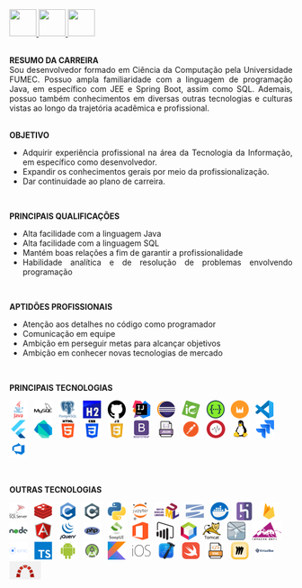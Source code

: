 <a href="https://github.com/Edd002">
  <img src="https://cdn-icons-png.flaticon.com/512/733/733609.png" width="48px" height="48px">
</a>

<a href="mailto:edduarddollima@gmail.com">
  <img src="https://cdn-icons-png.flaticon.com/512/331/331389.png" width="48px" height="48px">
</a>

<a href="https://www.linkedin.com/in/eduardo-augusto-lima-pereira/">
  <img src="https://cdn-icons-png.flaticon.com/512/1384/1384014.png" width="48px" height="48px">
</a>

<br />
<br />

<div align="justify">
 
**RESUMO DA CARREIRA**
<br />
  Sou desenvolvedor formado em Ciência da Computação pela Universidade FUMEC. Possuo ampla familiaridade com a linguagem de programação Java, em específico com JEE e Spring Boot, assim como SQL. Ademais, possuo também conhecimentos em diversas outras tecnologias e culturas vistas ao longo da trajetória acadêmica e profissional.
<br /><br />

**OBJETIVO**
  - Adquirir experiência profissional na área da Tecnologia da Informação, em específico como desenvolvedor.
  - Expandir os conhecimentos gerais por meio da profissionalização.
  - Dar continuidade ao plano de carreira.
<br />

**PRINCIPAIS QUALIFICAÇÕES**
  - Alta facilidade com a linguagem Java
  - Alta facilidade com a linguagem SQL
  - Mantém boas relações a fim de garantir a profissionalidade
  - Habilidade analítica e de resolução de problemas envolvendo programação
<br />

**APTIDÕES PROFISSIONAIS**
- Atenção aos detalhes no código como programador
- Comunicação em equipe
- Ambição em perseguir metas para alcançar objetivos
- Ambição em conhecer novas tecnologias de mercado

</div>

<br />

**PRINCIPAIS TECNOLOGIAS**

<code><a href="https://www.java.com/pt-BR" rel="nofollow"><img height="32" src="https://raw.githubusercontent.com/Edd002/Edd002/main/logos/java.webp"></a></code>
&nbsp;
<code><a href="https://www.mysql.com" rel="nofollow"><img height="32" src="https://raw.githubusercontent.com/Edd002/Edd002/main/logos/mysql.png"></a></code>
&nbsp;
<code><a href="https://www.postgresql.org" rel="nofollow"><img height="32" src="https://raw.githubusercontent.com/Edd002/Edd002/main/logos/postgresql.png"></a></code>
&nbsp;
<code><a href="https://www.h2database.com/html/main.html" rel="nofollow"><img height="32" src="https://raw.githubusercontent.com/Edd002/Edd002/main/logos/h2.png"></a></code>
&nbsp;
<code><a href="https://github.com" rel="nofollow"><img height="32" src="https://raw.githubusercontent.com/Edd002/Edd002/main/logos/github.png"></a></code>
&nbsp;
<code><a href="https://www.jetbrains.com/idea/" rel="nofollow"><img height="32" src="https://raw.githubusercontent.com/Edd002/Edd002/main/logos/intellij.jpg"></a></code>
&nbsp;
<code><a href="https://www.eclipse.org" rel="nofollow"><img height="32" src="https://raw.githubusercontent.com/Edd002/Edd002/main/logos/eclipse.webp"></a></code>
&nbsp;
<code><a href="https://spring.io" rel="nofollow"><img height="32" src="https://raw.githubusercontent.com/Edd002/Edd002/main/logos/spring.png"></a></code>
&nbsp;
<code><a href="https://swagger.io" rel="nofollow"><img height="32" src="https://raw.githubusercontent.com/Edd002/Edd002/main/logos/swagger.png"></a></code>
&nbsp;
<code><a href="https://wicket.apache.org" rel="nofollow"><img height="32" src="https://raw.githubusercontent.com/Edd002/Edd002/main/logos/wicket.png"></a></code>
&nbsp;
<code><a href="https://code.visualstudio.com" rel="nofollow"><img height="32" src="https://raw.githubusercontent.com/Edd002/Edd002/main/logos/visual-code.webp"></a></code>
&nbsp;
<code><a href="https://flutter.dev" rel="nofollow"><img height="32" src="https://raw.githubusercontent.com/Edd002/Edd002/main/logos/flutter.webp"></a></code>
&nbsp;
<code><a href="https://dart.dev" rel="nofollow"><img height="32" src="https://raw.githubusercontent.com/Edd002/Edd002/main/logos/dart.png"></a></code>
&nbsp;
<code><a href="https://www.w3schools.com/html" rel="nofollow"><img height="32" src="https://raw.githubusercontent.com/Edd002/Edd002/main/logos/html5.png"></a></code>
&nbsp;
<code><a href="https://www.w3schools.com/css" rel="nofollow"><img height="32" src="https://raw.githubusercontent.com/Edd002/Edd002/main/logos/css3.png"></a></code>
&nbsp;
<code><a href="https://www.w3schools.com/js" rel="nofollow"><img height="32" src="https://raw.githubusercontent.com/Edd002/Edd002/main/logos/js5.png"></a></code>
&nbsp;
<code><a href="https://getbootstrap.com" rel="nofollow"><img height="32" src="https://raw.githubusercontent.com/Edd002/Edd002/main/logos/bootstrap.webp"></a></code>
&nbsp;
<code><a href="https://www.json.org/json-pt.html" rel="nofollow"><img height="32" src="https://raw.githubusercontent.com/Edd002/Edd002/main/logos/json.png"></a></code>
&nbsp;
<code><a href="https://www.postman.com" rel="nofollow"><img height="32" src="https://raw.githubusercontent.com/Edd002/Edd002/main/logos/postman.png"></a></code>
&nbsp;
<code><a href="https://graylog.org/" rel="nofollow"><img height="32" src="https://raw.githubusercontent.com/Edd002/Edd002/de3fc27f62b868ec93483e1e4ce462bf730eedbd/logos/graylog.svg"></a></code>
&nbsp;
<code><a href="https://www.linux.org" rel="nofollow"><img height="32" src="https://raw.githubusercontent.com/Edd002/Edd002/main/logos/linux.webp"></a></code>
&nbsp;
<code><a href="https://www.atlassian.com/br/software/jira" rel="nofollow"><img height="32" src="https://raw.githubusercontent.com/Edd002/Edd002/main/logos/jira.png"></a></code>
&nbsp;
<code><a href="https://azure.microsoft.com/pt-br/products/devops" rel="nofollow"><img height="32" src="https://raw.githubusercontent.com/Edd002/Edd002/main/logos/azure.png"></a></code>

<br />

**OUTRAS TECNOLOGIAS**

<code><a href="https://www.microsoft.com/pt-br/sql-server" rel="nofollow"><img height="32" src="https://github.com/Edd002/Edd002/raw/main/logos/sqlserver.webp"></a></code>
&nbsp;
<code><a href="https://redis.io/" rel="nofollow"><img height="32" src="https://raw.githubusercontent.com/Edd002/Edd002/main/logos/redis.webp"></a></code>
&nbsp;
<code><a href="https://www.open-std.org/jtc1/sc22/wg14" rel="nofollow"><img height="32" src="https://raw.githubusercontent.com/Edd002/Edd002/main/logos/c.png"></a></code>
&nbsp;
<code><a href="https://learn.microsoft.com/pt-br/dotnet/csharp" rel="nofollow"><img height="32" src="https://raw.githubusercontent.com/Edd002/Edd002/main/logos/csharp.png"></a></code>
&nbsp;
<code><a href="https://www.python.org" rel="nofollow"><img height="32" src="https://raw.githubusercontent.com/Edd002/Edd002/main/logos/python.png"></a></code>
&nbsp;
<code><a href="https://jupyter.org" rel="nofollow"><img height="32" src="https://raw.githubusercontent.com/Edd002/Edd002/main/logos/jupyter.png"></a></code>
&nbsp;
<code><a href="https://www.uml.org" rel="nofollow"><img height="32" src="https://raw.githubusercontent.com/Edd002/Edd002/main/logos/uml.png"></a></code>
&nbsp;
<code><a href="https://subversion.apache.org" rel="nofollow"><img height="32" src="https://raw.githubusercontent.com/Edd002/Edd002/main/logos/subversion.png"></a></code>
&nbsp;
<code><a href="https://www.docker.com" rel="nofollow"><img height="32" src="https://raw.githubusercontent.com/Edd002/Edd002/main/logos/docker.png"></a></code>
&nbsp;
<code><a href="https://www.heroku.com" rel="nofollow"><img height="32" src="https://raw.githubusercontent.com/Edd002/Edd002/main/logos/heroku.png"></a></code>
&nbsp;
<code><a href="https://firebase.google.com" rel="nofollow"><img height="32" src="https://raw.githubusercontent.com/Edd002/Edd002/main/logos/firebase.webp"></a></code>
&nbsp;
<code><a href="https://nodejs.org" rel="nofollow"><img height="32" src="https://raw.githubusercontent.com/Edd002/Edd002/main/logos/node.png"></a></code>
&nbsp;
<code><a href="https://angular.io" rel="nofollow"><img height="32" src="https://raw.githubusercontent.com/Edd002/Edd002/main/logos/angular.png"></a></code>
&nbsp;
<code><a href="https://jquery.com" rel="nofollow"><img height="32" src="https://raw.githubusercontent.com/Edd002/Edd002/main/logos/jquery.webp"></a></code>
&nbsp;
<code><a href="https://www.php.net" rel="nofollow"><img height="32" src="https://raw.githubusercontent.com/Edd002/Edd002/main/logos/php.png"></a></code>
&nbsp;
<code><a href="https://www.soapui.org" rel="nofollow"><img height="32" src="https://raw.githubusercontent.com/Edd002/Edd002/main/logos/soapui.jpg"></a></code>
&nbsp;
<code><a href="https://www.microsoft.com" rel="nofollow"><img height="32" src="https://raw.githubusercontent.com/Edd002/Edd002/main/logos/office.png"></a></code>
&nbsp;
<code><a href="https://powerbi.microsoft.com" rel="nofollow"><img height="32" src="https://raw.githubusercontent.com/Edd002/Edd002/main/logos/powerbi.png"></a></code>
&nbsp;
<code><a href="https://netbeans.apache.org" rel="nofollow"><img height="32" src="https://raw.githubusercontent.com/Edd002/Edd002/main/logos/netbeans.png"></a></code>
&nbsp;
<code><a href="https://tomcat.apache.org" rel="nofollow"><img height="32" src="https://raw.githubusercontent.com/Edd002/Edd002/main/logos/tomcat.png"></a></code>
&nbsp;
<code><a href="https://www.wildfly.org" rel="nofollow"><img height="32" src="https://raw.githubusercontent.com/Edd002/Edd002/main/logos/wildfly.png"></a></code>
&nbsp;
<code><a href="https://ant.apache.org" rel="nofollow"><img height="32" src="https://raw.githubusercontent.com/Edd002/Edd002/main/logos/ant.png"></a></code>
&nbsp;
<code><a href="https://ionicframework.com" rel="nofollow"><img height="32" src="https://raw.githubusercontent.com/Edd002/Edd002/main/logos/ionic.png"></a></code>
&nbsp;
<code><a href="https://www.typescriptlang.org" rel="nofollow"><img height="32" src="https://raw.githubusercontent.com/Edd002/Edd002/main/logos/typescript.webp"></a></code>
&nbsp;
<code><a href="https://www.android.com" rel="nofollow"><img height="32" src="https://raw.githubusercontent.com/Edd002/Edd002/main/logos/android.png"></a></code>
&nbsp;
<code><a href="https://developer.android.com/studio" rel="nofollow"><img height="32" src="https://raw.githubusercontent.com/Edd002/Edd002/main/logos/android-studio.png"></a></code>
&nbsp;
<code><a href="https://kotlinlang.org" rel="nofollow"><img height="32" src="https://raw.githubusercontent.com/Edd002/Edd002/main/logos/kotlin.png"></a></code>
&nbsp;
<code><a href="https://www.apple.com" rel="nofollow"><img height="32" src="https://raw.githubusercontent.com/Edd002/Edd002/main/logos/ios.png"></a></code>
&nbsp;
<code><a href="https://developer.apple.com/xcode" rel="nofollow"><img height="32" src="https://raw.githubusercontent.com/Edd002/Edd002/main/logos/xcode.png"></a></code>
&nbsp;
<code><a href="https://www.swift.com" rel="nofollow"><img height="32" src="https://raw.githubusercontent.com/Edd002/Edd002/main/logos/swift.webp"></a></code>
&nbsp;
<code><a href="https://www.xml.com" rel="nofollow"><img height="32" src="https://raw.githubusercontent.com/Edd002/Edd002/main/logos/xml.webp"></a></code>
&nbsp;
<code><a href="https://miro.com" rel="nofollow"><img height="32" src="https://raw.githubusercontent.com/Edd002/Edd002/main/logos/miro.png"></a></code>
&nbsp;
<code><a href="https://www.virtualbox.org" rel="nofollow"><img height="32" src="https://raw.githubusercontent.com/Edd002/Edd002/main/logos/virtualbox.png"></a></code>
&nbsp;
<code><a href="https://www.redmine.org" rel="nofollow"><img height="32" src="https://raw.githubusercontent.com/Edd002/Edd002/main/logos/redmine.png"></a></code>

